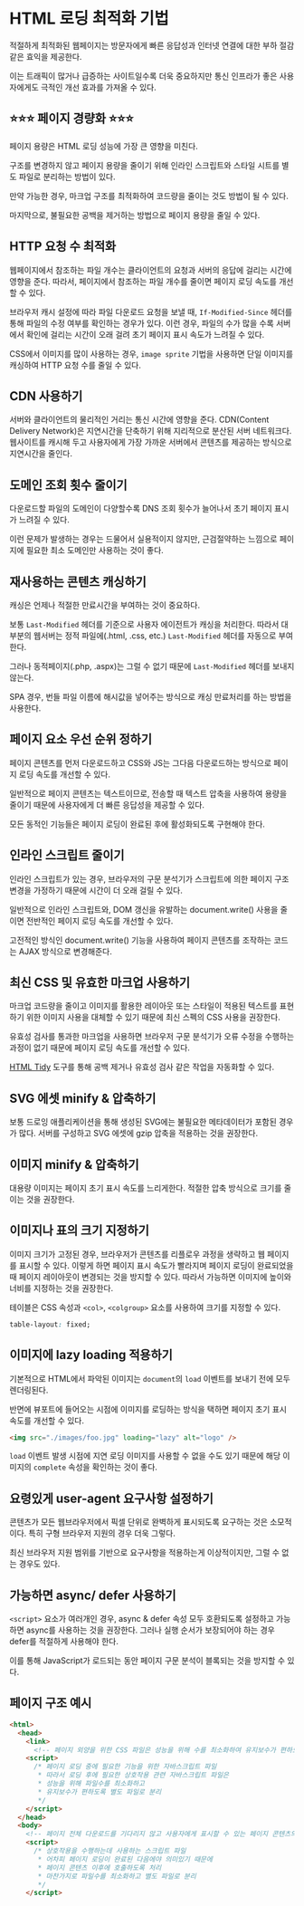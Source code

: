 # HTML 로딩 최적화 기법

적절하게 최적화된 웹페이지는 방문자에게 빠른 응답성과 인터넷 연결에 대한 부하 절감 같은 효익을 제공한다.

이는 트래픽이 많거나 급증하는 사이트일수록 더욱 중요하지만 통신 인프라가 좋은 사용자에게도 극적인 개선 효과를 가져올 수 있다.

## ⭐️⭐️⭐️ 페이지 경량화 ⭐️⭐️⭐️

페이지 용량은 HTML 로딩 성능에 가장 큰 영향을 미친다.

구조를 변경하지 않고 페이지 용량을 줄이기 위해 인라인 스크립트와 스타일 시트를 별도 파일로 분리하는 방법이 있다.

만약 가능한 경우, 마크업 구조를 최적화하여 코드량을 줄이는 것도 방법이 될 수 있다.

마지막으로, 불필요한 공백을 제거하는 방법으로 페이지 용량을 줄일 수 있다.

## HTTP 요청 수 최적화

웹페이지에서 참조하는 파일 개수는 클라이언트의 요청과 서버의 응답에 걸리는 시간에 영향을 준다. 따라서, 페이지에서 참조하는 파일 개수를 줄이면 페이지 로딩 속도를 개선할 수 있다.

브라우저 캐시 설정에 따라 파일 다운로드 요청을 보낼 때, `If-Modified-Since` 헤더를 통해 파일의 수정 여부를 확인하는 경우가 있다. 이런 경우, 파일의 수가 많을 수록 서버에서 확인에 걸리는 시간이 오래 걸려 초기 페이지 표시 속도가 느려질 수 있다.

CSS에서 이미지를 많이 사용하는 경우, `image sprite` 기법을 사용하면 단일 이미지를 캐싱하여 HTTP 요청 수를 줄일 수 있다.

## CDN 사용하기

서버와 클라이언트의 물리적인 거리는 통신 시간에 영향을 준다. CDN(Content Delivery Network)은 지연시간을 단축하기 위해 지리적으로 분산된 서버 네트워크다. 웹사이트를 캐시해 두고 사용자에게 가장 가까운 서버에서 콘텐츠를 제공하는 방식으로 지연시간을 줄인다.

## 도메인 조회 횟수 줄이기

다운로드할 파일의 도메인이 다양할수록 DNS 조회 횟수가 늘어나서 초기 페이지 표시가 느려질 수 있다.

이런 문제가 발생하는 경우는 드물어서 실용적이지 않지만, 근검절약하는 느낌으로 페이지에 필요한 최소 도메인만 사용하는 것이 좋다.

## 재사용하는 콘텐츠 캐싱하기

캐싱은 언제나 적절한 만료시간을 부여하는 것이 중요하다.

보통 `Last-Modified` 헤더를 기준으로 사용자 에이전트가 캐싱을 처리한다. 따라서 대부분의 웹서버는 정적 파일에(.html, .css, etc.) `Last-Modified` 헤더를 자동으로 부여한다.

그러나 동적페이지(.php, .aspx)는 그럴 수 없기 때문에 `Last-Modified` 헤더를 보내지 않는다.

SPA 경우, 번들 파일 이름에 해시값을 넣어주는 방식으로 캐싱 만료처리를 하는 방법을 사용한다.

## 페이지 요소 우선 순위 정하기

페이지 콘텐츠를 먼저 다운로드하고 CSS와 JS는 그다음 다운로드하는 방식으로 페이지 로딩 속도를 개선할 수 있다.

일반적으로 페이지 콘텐츠는 텍스트이므로, 전송할 때 텍스트 압축을 사용하여 용량을 줄이기 때문에 사용자에게 더 빠른 응답성을 제공할 수 있다.

모든 동적인 기능들은 페이지 로딩이 완료된 후에 활성화되도록 구현해야 한다.

## 인라인 스크립트 줄이기

인라인 스크립트가 있는 경우, 브라우저의 구문 분석기가 스크립트에 의한 페이지 구조 변경을 가정하기 때문에 시간이 더 오래 걸릴 수 있다.

일반적으로 인라인 스크립트와, DOM 갱신을 유발하는 document.write() 사용을 줄이면 전반적인 페이지 로딩 속도를 개선할 수 있다.

고전적인 방식인 document.write() 기능을 사용하여 페이지 콘텐츠를 조작하는 코드는 AJAX 방식으로 변경해준다.

## 최신 CSS 및 유효한 마크업 사용하기

마크업 코드량을 줄이고 이미지를 활용한 레이아웃 또는 스타일이 적용된 텍스트를 표현하기 위한 이미지 사용을 대체할 수 있기 때문에 최신 스펙의 CSS 사용을 권장한다.

유효성 검사를 통과한 마크업을 사용하면 브라우저 구문 분석기가 오류 수정을 수행하는 과정이 없기 때문에 페이지 로딩 속도를 개선할 수 있다.

[HTML Tidy](https://www.html-tidy.org/) 도구를 통해 공백 제거나 유효성 검사 같은 작업을 자동화할 수 있다.

## SVG 에셋 minify & 압축하기

보통 드로잉 애플리케이션을 통해 생성된 SVG에는 불필요한 메타데이터가 포함된 경우가 많다. 서버를 구성하고 SVG 에셋에 gzip 압축을 적용하는 것을 권장한다.

## 이미지 minify & 압축하기

대용량 이미지는 페이지 초기 표시 속도를 느리게한다. 적절한 압축 방식으로 크기를 줄이는 것을 권장한다.

## 이미지나 표의 크기 지정하기

이미지 크기가 고정된 경우, 브라우저가 콘텐츠를 리플로우 과정을 생략하고 웹 페이지를 표시할 수 있다. 이렇게 하면 페이지 표시 속도가 빨라지며 페이지 로딩이 완료되었을 때 페이지 레이아웃이 변경되는 것을 방지할 수 있다. 따라서 가능하면 이미지에 높이와 너비를 지정하는 것을 권장한다.

테이블은 CSS 속성과 `<col>`, `<colgroup>` 요소를 사용하여 크기를 지정할 수 있다.

```css
table-layout: fixed;
```

## 이미지에 lazy loading 적용하기

기본적으로 HTML에서 파악된 이미지는 `document`의 `load` 이벤트를 보내기 전에 모두 렌더링된다.

반면에 뷰포트에 들어오는 시점에 이미지를 로딩하는 방식을 택하면 페이지 초기 표시 속도를 개선할 수 있다.

```html
<img src="./images/foo.jpg" loading="lazy" alt="logo" />

```

`load` 이벤트 발생 시점에 지연 로딩 이미지를 사용할 수 없을 수도 있기 때문에 해당 이미지의 `complete` 속성을 확인하는 것이 좋다.

## 요령있게 user-agent 요구사항 설정하기

콘텐츠가 모든 웹브라우저에서 픽셀 단위로 완벽하게 표시되도록 요구하는 것은 소모적이다. 특히 구형 브라우저 지원의 경우 더욱 그렇다.

최신 브라우저 지원 범위를 기반으로 요구사항을 적용하는게 이상적이지만, 그럴 수 없는 경우도 있다.

## 가능하면 async/ defer 사용하기

`<script>` 요소가 여러개인 경우, async & defer 속성 모두 호환되도록 설정하고 가능하면 async를 사용하는 것을 권장한다. 그러나 실행 순서가 보장되어야 하는 경우 defer를 적절하게 사용해야 한다.

이를 통해 JavaScript가 로드되는 동안 페이지 구문 분석이 블록되는 것을 방지할 수 있다.

## 페이지 구조 예시

```html
<html>
  <head>
    <link> 
      <!-- 페이지 외양을 위한 CSS 파일은 성능을 위해 수를 최소화하여 유지보수가 편하도록 별도 파일로 분리 -->
    <script>
      /* 페이지 로딩 중에 필요한 기능을 위한 자바스크립트 파일
       * 따라서 로딩 후에 필요한 상호작용 관련 자바스크립트 파일은
       * 성능을 위해 파일수를 최소화하고
       * 유지보수가 편하도록 별도 파일로 분리
       */
    </script>
  </head>
  <body>
    <!-- 페이지 전체 다운로드를 기다리지 않고 사용자에게 표시할 수 있는 페이지 콘텐츠의 조각들(<header>, <main>, <table> 등) -->
    <script>
      /* 상호작용을 수행하는데 사용하는 스크립트 파일
       * 어차피 페이지 로딩이 완료된 다음에야 의미있기 때문에
       * 페이지 콘텐츠 이후에 호출하도록 처리
       * 마찬가지로 파일수를 최소화하고 별도 파일로 분리
       */
    </script>
```
